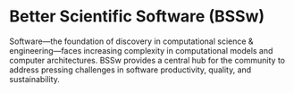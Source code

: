 # Better Scientific Software (BSSw)

Software—the foundation of discovery in computational science & engineering—faces increasing complexity in computational models and computer architectures. BSSw provides a central hub for the community to address pressing challenges in software productivity, quality, and sustainability.

<!---
Slide1 L: ../Articles/Blog/2025-10-sustaining-mpich.md
Slide1 R: ../Articles/Blog/2025-10-ux3.md
Slide2 L: ../Articles/Blog/2025-10-bsswf-profile4.md
Slide2 R: ../CuratedContent/AgileIsOutArchitectureIsBack.md
Slide3 L: ../CuratedContent/hpcbp-webinars-cc.md
Slide3 R: ../Events/2025-11-sc25-sw-events.md
Slide4 L: ../Events/2025-11-teamwork-ai-survey.md
Slide4 R: ../Events/2025-11-tutorial-r3sw.md
Slide5 L: ../Events/2025-11-workshop-correctness-earth.md 
Slide5 R: ../Events/2025-10-bssw-fellowship.md
Slide6 L: ../Articles/Blog/2025-07-BSSwFellows2024.md
Slide6 R: ../Articles/Blog/2025-08-BSSwFellowsOpen2025.md 
--->

<!---
Note: We have had up to 7 L and R panels in the carousel, even if the current carousel may be shorter.

Caution: Blank line after first comment mark (or before last comment mark) causes build failure.
LCM: Saving for use again later
Slide1 L: ../Articles/Blog/2025-09-bsswf-profile3.md
Slide1 R: ../Articles/Blog/2025-09-bsswf-profile2.md
Slide2 L: ../CuratedContent/RSEvsSERLanguage.md
Slide2 R: ../CuratedContent/IsAITheNewRubberDuckandWillItReplaceHumanCoders.md
Slide3 L: ../Events/hpcbp-094-sustainable-sw.md
Slide3 R: ../Events/2025-10-bssw-fellowship.md
Slide4 L: ../Events/2025-10-ssi-fellowship.md 
Slide4 R: ../Events/2025-11-sc25-sw-events.md
Slide5 L: ../images/Blog_2507_BSSwFellows2024.png
Slide5 R: ../Articles/Blog/2025-07-BSSwFellows2024.md
Slide6 L: ../Articles/Blog/2025-08-bsswf-profile1.md
Slide6 R: ../Articles/Blog/2025-08-BSSwFellowsOpen2025.md 
<!---
[Site Overview](SiteOverview.md)

[Communities Overview](CommunitiesOverview.md)

[Intro to CSE](IntroToCse.md)

[Intro to HPC](IntroToHpc.md)

--->
